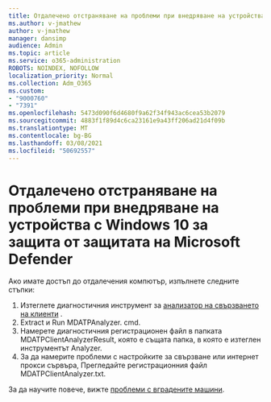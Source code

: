 ```yaml
---
title: Отдалечено отстраняване на проблеми при внедряване на устройства с Windows 10 за защита от защитата на Microsoft Defender
ms.author: v-jmathew
author: v-jmathew
manager: dansimp
audience: Admin
ms.topic: article
ms.service: o365-administration
ROBOTS: NOINDEX, NOFOLLOW
localization_priority: Normal
ms.collection: Adm_O365
ms.custom:
- "9000760"
- "7391"
ms.openlocfilehash: 5473d090f6d4680f9a62f34f943ac6cea53b2079
ms.sourcegitcommit: 4883f1f89d4c6ca23161e9a43ff206ad21d4f09b
ms.translationtype: MT
ms.contentlocale: bg-BG
ms.lasthandoff: 03/08/2021
ms.locfileid: "50692557"
---
```

# <a name="remotely-fix-problems-with-onboarding-windows-10-devices-to-microsoft-defender-advanced-threat-protection"></a>Отдалечено отстраняване на проблеми при внедряване на устройства с Windows 10 за защита от защитата на Microsoft Defender

Ако имате достъп до отдалечения компютър, изпълнете следните стъпки:

1. Изтеглете диагностичния инструмент за [анализатор на свързването на клиенти](https://go.microsoft.com/fwlink/?linkid=2143466) .
2. Extract и Run MDATPAnalyzer. cmd.
3. Намерете диагностичния регистрационен файл в папката MDATPClientAnalyzerResult, която е същата папка, в която е изтеглен инструментът Analyzer.
4. За да намерите проблеми с настройките за свързване или интернет прокси сървъра, Прегледайте регистрационния файл MDATPClientAnalyzer.txt.

За да научите повече, вижте [проблеми с вградените машини](https://go.microsoft.com/fwlink/?linkid=2143634).
